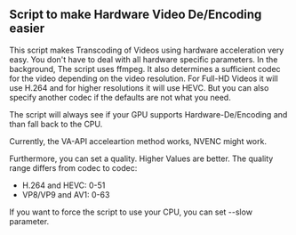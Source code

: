 ## Script to make Hardware Video De/Encoding easier

This script makes Transcoding of Videos using hardware acceleration very easy.
You don't have to deal with all hardware specific parameters.
In the background, The script uses ffmpeg.
It also determines a sufficient codec for the video depending on the video resolution. For Full-HD Videos it will use H.264 and for higher resolutions it will use HEVC. But you can also specify another codec if the defaults are not what you need.

The script will always see if your GPU supports Hardware-De/Encoding and than fall back to the CPU.

Currently, the VA-API acceleartion method works, NVENC might work.

Furthermore, you can set a quality. Higher Values are better. The quality range differs from codec to codec:
- H.264 and HEVC: 0-51
- VP8/VP9 and AV1: 0-63

If you want to force the script to use your CPU, you can set --slow parameter.